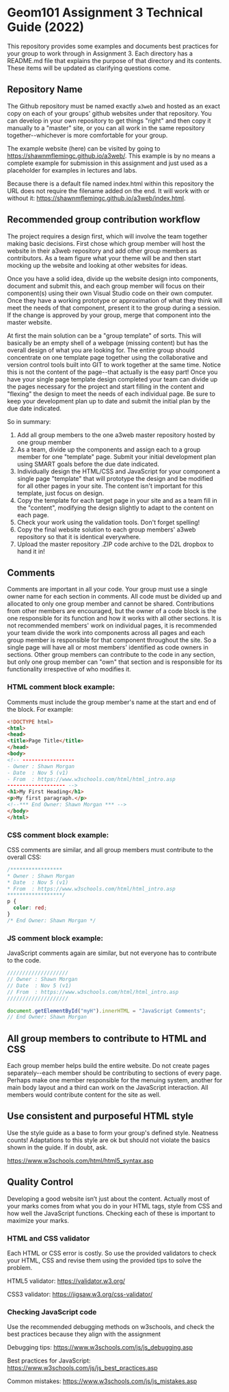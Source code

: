 # Geom101 Assignment 3 Technical Guide (2022)
This repository provides some examples and documents best practices for your group to work through in Assignment 3. Each directory has a README.md file that explains the purpose of that directory and its contents. These items will be updated as clarifying questions come. 
## Repository Name
The Github repository must be named exactly `a3web` and hosted as an exact copy on each of your groups' github websites under that repository. You can develop in your own repository to get things "right" and then copy it manually to a "master" site, or you can all work in the same repository together--whichever is more comfortable for your group. 

The example website (here) can be visited by going to https://shawnmflemingc.github.io/a3web/. This example is by no means a complete example for submission in this assignment and just used as a placeholder for examples in lectures and labs. 

Because there is a default file named index.html within this repository the URL does not require the filename added on the end. It will work with or without it: https://shawnmflemingc.github.io/a3web/index.html.

## Recommended group contribution workflow
The project requires a design first, which will involve the team together making basic decisions. First chose which group member will host the website in their a3web repository and add other group members as contributors. As a team figure what your theme will be and then start mocking up the website and looking at other websites for ideas. 

Once you have a solid idea, divide up the website design into components, document and submit this, and each group member will focus on their component(s) using their own Visual Studio code on their own computer. Once they have a working prototype or approximation of what they think will meet the needs of that component, present it to the group during a session. If the change is approved by your group, merge that component into the master website. 

At first the main solution can be a "group template" of sorts. This will basically be an empty shell of a webpage (missing content) but has the overall design of what you are looking for. The entire group should concentrate on one template page together using the collaborative and version control tools built into GIT to work together at the same time. Notice this is not the content of the page--that actually is the easy part! Once you have your single page template design completed your team can divide up the pages necessary for the project and start filling in the content and "flexing" the design to meet the needs of each individual page. Be sure to keep your development plan up to date and submit the initial plan by the due date indicated.  

So in summary:

1. Add all group members to the one a3web master repository hosted by one group member
1. As a team, divide up the components and assign each to a group member for one "template" page. Submit your initial development plan using SMART goals before the due date indicated. 
1. Individually design the HTML/CSS and JavaScript for your component a single page "template" that will prototype the design and be modified for all other pages in your site. The content isn't important for this template, just focus on design. 
1. Copy the template for each target page in your site and as a team fill in the "content", modifying the design slightly to adapt to the content on each page. 
1. Check your work using the validation tools. Don't forget spelling!
1. Copy the final website solution to each group members' a3web repository so that it is identical everywhere.
1. Upload the master repository .ZIP code archive to the D2L dropbox to hand it in!

## Comments
Comments are important in all your code. Your group must use a single owner name for each section in comments. All code must be divided up and allocated to only one group member and cannot be shared. Contributions from other members are encouraged, but the owner of a code block is the one responsible for its function and how it works with all other sections. It is not recommended members' work on individual pages, it is recommended your team divide the work into components across all pages and each group member is responsible for that component throughout the site. So a single page will have all or most members' identified as code owners in sections. Other group members can contribute to the code in any section, but only one group member can "own" that section and is responsible for its functionality irrespective of who modifies it. 
### HTML comment block example:
Comments must include the group member's name at the start and end of the block. For example:
```HTML
<!DOCTYPE html>
<html>
<head>
<title>Page Title</title>
</head>
<body>
<!-- -----------------
- Owner : Shawn Morgan
- Date  : Nov 5 (v1)
- From  : https://www.w3schools.com/html/html_intro.asp
------------------- -->
<h1>My First Heading</h1>
<p>My first paragraph.</p>
<!--*** End Owner: Shawn Morgan *** -->
</body>
</html>

```
### CSS comment block example:
CSS comments are similar, and all group members must contribute to the overall CSS:
```CSS
/***************** 
* Owner : Shawn Morgan
* Date  : Nov 5 (v1)
* From  : https://www.w3schools.com/html/html_intro.asp
******************/
p {
  color: red;
} 
/* End Owner: Shawn Morgan */
```
### JS comment block example:
JavaScript comments again are similar, but not everyone has to contribute to the code. 
```JavaScript
////////////////////
// Owner : Shawn Morgan
// Date  : Nov 5 (v1)
// From  : https://www.w3schools.com/html/html_intro.asp
////////////////////

document.getElementById("myH").innerHTML = "JavaScript Comments";
// End Owner: Shawn Morgan
```
## All group members to contribute to HTML and CSS
Each group member helps build the entire website. Do not create pages separately--each member should be contributing to sections of every page. Perhaps make one member responsible for the menuing system, another for main body layout and a third can work on the JavaScript interaction. All members would contribute content for the site as well. 

## Use consistent and purposeful HTML style
Use the style guide as a base to form your group's defined style. Neatness counts! Adaptations to this style are ok but should not violate the basics shown in the guide. If in doubt, ask. 

https://www.w3schools.com/html/html5_syntax.asp

## Quality Control
Developing a good website isn’t just about the content. Actually most of your marks comes from what you do in your HTML tags, style from CSS and how well the JavaScript functions. Checking each of these is important to maximize your marks. 

### HTML and CSS validator
Each HTML or CSS error is costly. So use the provided validators to check your HTML, CSS and revise them using the provided tips to solve the problem. 

HTML5 validator: https://validator.w3.org/

CSS3 validator: https://jigsaw.w3.org/css-validator/

### Checking JavaScript code
Use the recommended debugging methods on w3schools, and check the best practices because they align with the assignment

Debugging tips: https://www.w3schools.com/js/js_debugging.asp

Best practices for JavaScript: https://www.w3schools.com/js/js_best_practices.asp

Common mistakes: https://www.w3schools.com/js/js_mistakes.asp
